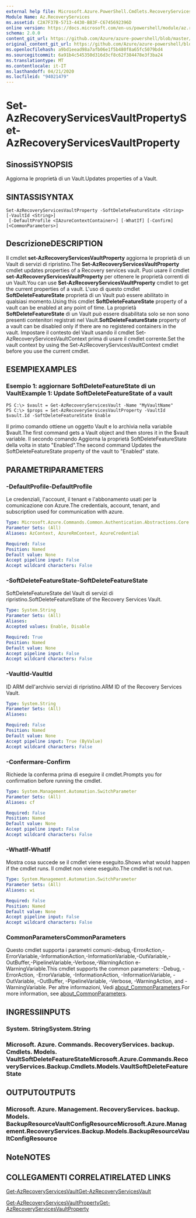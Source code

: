 ```yaml
---
external help file: Microsoft.Azure.PowerShell.Cmdlets.RecoveryServices.Backup.dll-Help.xml
Module Name: Az.RecoveryServices
ms.assetid: C2A7F37B-5713-4430-B83F-C6745692396D
online version: https://docs.microsoft.com/en-us/powershell/module/az.recoveryservices/set-azrecoveryservicesvaultproperty
schema: 2.0.0
content_git_url: https://github.com/Azure/azure-powershell/blob/master/src/RecoveryServices/RecoveryServices/help/Set-AzRecoveryServicesVaultProperty.md
original_content_git_url: https://github.com/Azure/azure-powershell/blob/master/src/RecoveryServices/RecoveryServices/help/Set-AzRecoveryServicesVaultProperty.md
ms.openlocfilehash: a9bd1eead98a7afb06e1f5b480f8a65fc5079bd4
ms.sourcegitcommit: 6a91b4c545350d316d3cf8c62f384478e3f3ba24
ms.translationtype: MT
ms.contentlocale: it-IT
ms.lasthandoff: 04/21/2020
ms.locfileid: "94021479"
---
```

# <span data-ttu-id="03307-101">Set-AzRecoveryServicesVaultProperty</span><span class="sxs-lookup"><span data-stu-id="03307-101">Set-AzRecoveryServicesVaultProperty</span></span>

## <span data-ttu-id="03307-102">Sinossi</span><span class="sxs-lookup"><span data-stu-id="03307-102">SYNOPSIS</span></span>
<span data-ttu-id="03307-103">Aggiorna le proprietà di un Vault.</span><span class="sxs-lookup"><span data-stu-id="03307-103">Updates properties of a Vault.</span></span>

## <span data-ttu-id="03307-104">SINTASSI</span><span class="sxs-lookup"><span data-stu-id="03307-104">SYNTAX</span></span>

```
Set-AzRecoveryServicesVaultProperty -SoftDeleteFeatureState <String> [-VaultId <String>]
 [-DefaultProfile <IAzureContextContainer>] [-WhatIf] [-Confirm] [<CommonParameters>]
```

## <span data-ttu-id="03307-105">Descrizione</span><span class="sxs-lookup"><span data-stu-id="03307-105">DESCRIPTION</span></span>
<span data-ttu-id="03307-106">Il cmdlet **set-AzRecoveryServicesVaultProperty** aggiorna le proprietà di un Vault di servizi di ripristino.</span><span class="sxs-lookup"><span data-stu-id="03307-106">The **Set-AzRecoveryServicesVaultProperty** cmdlet updates properties of a Recovery services vault.</span></span>
<span data-ttu-id="03307-107">Puoi usare il cmdlet **set-AzRecoveryServicesVaultProperty** per ottenere le proprietà correnti di un Vault.</span><span class="sxs-lookup"><span data-stu-id="03307-107">You can use **Set-AzRecoveryServicesVaultProperty** cmdlet to get the current properties of a vault.</span></span>
<span data-ttu-id="03307-108">L'uso di questo cmdlet **SoftDeleteFeatureState** proprietà di un Vault può essere abilitato in qualsiasi momento.</span><span class="sxs-lookup"><span data-stu-id="03307-108">Using this cmdlet **SoftDeleteFeatureState** property of a vault can be enabled at any point of time.</span></span>
<span data-ttu-id="03307-109">La proprietà **SoftDeleteFeatureState** di un Vault può essere disabilitata solo se non sono presenti contenitori registrati nel Vault.</span><span class="sxs-lookup"><span data-stu-id="03307-109">**SoftDeleteFeatureState** property of a vault can be disabled only if there are no registered containers in the vault.</span></span>
<span data-ttu-id="03307-110">Impostare il contesto del Vault usando il cmdlet Set-AzRecoveryServicesVaultContext prima di usare il cmdlet corrente.</span><span class="sxs-lookup"><span data-stu-id="03307-110">Set the vault context by using the Set-AzRecoveryServicesVaultContext cmdlet before you use the current cmdlet.</span></span>

## <span data-ttu-id="03307-111">ESEMPI</span><span class="sxs-lookup"><span data-stu-id="03307-111">EXAMPLES</span></span>

### <span data-ttu-id="03307-112">Esempio 1: aggiornare SoftDeleteFeatureState di un Vault</span><span class="sxs-lookup"><span data-stu-id="03307-112">Example 1: Update SoftDeleteFeatureState of a vault</span></span>
```
PS C:\> $vault = Get-AzRecoveryServicesVault -Name "MyVaultName"
PS C:\> $props = Set-AzRecoveryServicesVaultProperty -VaultId $vault.Id -SoftDeleteFeatureState Enable
```

<span data-ttu-id="03307-113">Il primo comando ottiene un oggetto Vault e lo archivia nella variabile $vault.</span><span class="sxs-lookup"><span data-stu-id="03307-113">The first command gets a Vault object and then stores it in the $vault variable.</span></span>
<span data-ttu-id="03307-114">Il secondo comando Aggiorna la proprietà SoftDeleteFeatureState della volta in stato "Enabled".</span><span class="sxs-lookup"><span data-stu-id="03307-114">The second command Updates the SoftDeleteFeatureState property of the vault to "Enabled" state.</span></span>

## <span data-ttu-id="03307-115">PARAMETRI</span><span class="sxs-lookup"><span data-stu-id="03307-115">PARAMETERS</span></span>

### <span data-ttu-id="03307-116">-DefaultProfile</span><span class="sxs-lookup"><span data-stu-id="03307-116">-DefaultProfile</span></span>
<span data-ttu-id="03307-117">Le credenziali, l'account, il tenant e l'abbonamento usati per la comunicazione con Azure.</span><span class="sxs-lookup"><span data-stu-id="03307-117">The credentials, account, tenant, and subscription used for communication with azure.</span></span>

```yaml
Type: Microsoft.Azure.Commands.Common.Authentication.Abstractions.Core.IAzureContextContainer
Parameter Sets: (All)
Aliases: AzContext, AzureRmContext, AzureCredential

Required: False
Position: Named
Default value: None
Accept pipeline input: False
Accept wildcard characters: False
```

### <span data-ttu-id="03307-118">-SoftDeleteFeatureState</span><span class="sxs-lookup"><span data-stu-id="03307-118">-SoftDeleteFeatureState</span></span>
<span data-ttu-id="03307-119">SoftDeleteFeatureState del Vault di servizi di ripristino.</span><span class="sxs-lookup"><span data-stu-id="03307-119">SoftDeleteFeatureState of the Recovery Services Vault.</span></span>

```yaml
Type: System.String
Parameter Sets: (All)
Aliases:
Accepted values: Enable, Disable

Required: True
Position: Named
Default value: None
Accept pipeline input: False
Accept wildcard characters: False
```

### <span data-ttu-id="03307-120">-VaultId</span><span class="sxs-lookup"><span data-stu-id="03307-120">-VaultId</span></span>
<span data-ttu-id="03307-121">ID ARM dell'archivio servizi di ripristino.</span><span class="sxs-lookup"><span data-stu-id="03307-121">ARM ID of the Recovery Services Vault.</span></span>

```yaml
Type: System.String
Parameter Sets: (All)
Aliases:

Required: False
Position: Named
Default value: None
Accept pipeline input: True (ByValue)
Accept wildcard characters: False
```

### <span data-ttu-id="03307-122">-Confermare</span><span class="sxs-lookup"><span data-stu-id="03307-122">-Confirm</span></span>
<span data-ttu-id="03307-123">Richiede la conferma prima di eseguire il cmdlet.</span><span class="sxs-lookup"><span data-stu-id="03307-123">Prompts you for confirmation before running the cmdlet.</span></span>

```yaml
Type: System.Management.Automation.SwitchParameter
Parameter Sets: (All)
Aliases: cf

Required: False
Position: Named
Default value: None
Accept pipeline input: False
Accept wildcard characters: False
```

### <span data-ttu-id="03307-124">-WhatIf</span><span class="sxs-lookup"><span data-stu-id="03307-124">-WhatIf</span></span>
<span data-ttu-id="03307-125">Mostra cosa succede se il cmdlet viene eseguito.</span><span class="sxs-lookup"><span data-stu-id="03307-125">Shows what would happen if the cmdlet runs.</span></span> <span data-ttu-id="03307-126">Il cmdlet non viene eseguito.</span><span class="sxs-lookup"><span data-stu-id="03307-126">The cmdlet is not run.</span></span>

```yaml
Type: System.Management.Automation.SwitchParameter
Parameter Sets: (All)
Aliases: wi

Required: False
Position: Named
Default value: None
Accept pipeline input: False
Accept wildcard characters: False
```

### <span data-ttu-id="03307-127">CommonParameters</span><span class="sxs-lookup"><span data-stu-id="03307-127">CommonParameters</span></span>
<span data-ttu-id="03307-128">Questo cmdlet supporta i parametri comuni:-debug,-ErrorAction,-ErrorVariable,-InformationAction,-InformationVariable,-OutVariable,-OutBuffer,-PipelineVariable,-Verbose,-WarningAction e-WarningVariable.</span><span class="sxs-lookup"><span data-stu-id="03307-128">This cmdlet supports the common parameters: -Debug, -ErrorAction, -ErrorVariable, -InformationAction, -InformationVariable, -OutVariable, -OutBuffer, -PipelineVariable, -Verbose, -WarningAction, and -WarningVariable.</span></span> <span data-ttu-id="03307-129">Per altre informazioni, Vedi [about_CommonParameters](http://go.microsoft.com/fwlink/?LinkID=113216).</span><span class="sxs-lookup"><span data-stu-id="03307-129">For more information, see [about_CommonParameters](http://go.microsoft.com/fwlink/?LinkID=113216).</span></span>

## <span data-ttu-id="03307-130">INGRESSI</span><span class="sxs-lookup"><span data-stu-id="03307-130">INPUTS</span></span>

### <span data-ttu-id="03307-131">System. String</span><span class="sxs-lookup"><span data-stu-id="03307-131">System.String</span></span>

### <span data-ttu-id="03307-132">Microsoft. Azure. Commands. RecoveryServices. backup. Cmdlets. Models. VaultSoftDeleteFeatureState</span><span class="sxs-lookup"><span data-stu-id="03307-132">Microsoft.Azure.Commands.RecoveryServices.Backup.Cmdlets.Models.VaultSoftDeleteFeatureState</span></span>

## <span data-ttu-id="03307-133">OUTPUT</span><span class="sxs-lookup"><span data-stu-id="03307-133">OUTPUTS</span></span>

### <span data-ttu-id="03307-134">Microsoft. Azure. Management. RecoveryServices. backup. Models. BackupResourceVaultConfigResource</span><span class="sxs-lookup"><span data-stu-id="03307-134">Microsoft.Azure.Management.RecoveryServices.Backup.Models.BackupResourceVaultConfigResource</span></span>

## <span data-ttu-id="03307-135">Note</span><span class="sxs-lookup"><span data-stu-id="03307-135">NOTES</span></span>

## <span data-ttu-id="03307-136">COLLEGAMENTI CORRELATI</span><span class="sxs-lookup"><span data-stu-id="03307-136">RELATED LINKS</span></span>

[<span data-ttu-id="03307-137">Get-AzRecoveryServicesVault</span><span class="sxs-lookup"><span data-stu-id="03307-137">Get-AzRecoveryServicesVault</span></span>](./Get-AzRecoveryServicesVault.md)

[<span data-ttu-id="03307-138">Get-AzRecoveryServicesVaultProperty</span><span class="sxs-lookup"><span data-stu-id="03307-138">Get-AzRecoveryServicesVaultProperty</span></span>](./Get-AzRecoveryServicesVaultProperty.md)


